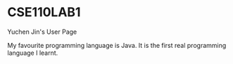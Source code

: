 # CSE110LAB1
Yuchen Jin's User Page

My favourite programming language is Java. It is the first real programming language I learnt.